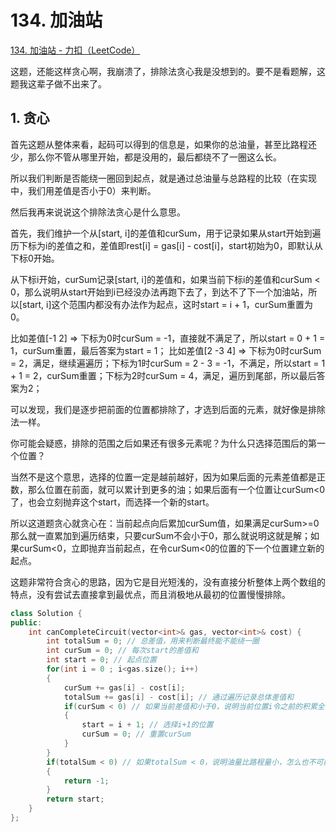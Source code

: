 # 134. 加油站

[134. 加油站 - 力扣（LeetCode）](https://leetcode.cn/problems/gas-station/)



这题，还能这样贪心啊，我崩溃了，排除法贪心我是没想到的。要不是看题解，这题我这辈子做不出来了。

## 1. 贪心

首先这题从整体来看，起码可以得到的信息是，如果你的总油量，甚至比路程还少，那么你不管从哪里开始，都是没用的，最后都绕不了一圈这么长。

所以我们判断是否能绕一圈回到起点，就是通过总油量与总路程的比较（在实现中，我们用差值是否小于0）来判断。

然后我再来说说这个排除法贪心是什么意思。

首先，我们维护一个从[start, i]的差值和curSum，用于记录如果从start开始到遍历下标为i的差值之和，差值即rest[i] = gas[i] - cost[i]，start初始为0，即默认从下标0开始。

从下标i开始，curSum记录[start, i]的差值和，如果当前下标i的差值和curSum < 0，那么说明从start开始到i已经没办法再跑下去了，到达不了下一个加油站，所以[start, i]这个范围内都没有办法作为起点，这时start = i + 1，curSum重置为0。

比如差值[-1 2] => 下标为0时curSum = -1，直接就不满足了，所以start = 0 + 1 = 1，curSum重置，最后答案为start = 1；
比如差值[2 -3 4] => 下标为0时curSum = 2，满足，继续遍遍历；下标为1时curSum = 2 - 3 = -1，不满足，所以start = 1 + 1 = 2，curSum重置；下标为2时curSum = 4，满足，遍历到尾部，所以最后答案为2；

可以发现，我们是逐步把前面的位置都排除了，才选到后面的元素，就好像是排除法一样。

你可能会疑惑，排除的范围之后如果还有很多元素呢？为什么只选择范围后的第一个位置？

当然不是这个意思，选择的位置一定是越前越好，因为如果后面的元素差值都是正数，那么位置在前面，就可以累计到更多的油；如果后面有一个位置让curSum<0了，也会立刻抛弃这个start，而选择一个新的start。

所以这道题贪心就贪心在：当前起点向后累加curSum值，如果满足curSum>=0那么就一直累加到遍历结束，只要curSum不会小于0，那么就说明这就是解；如果curSum<0，立即抛弃当前起点，在令curSum<0的位置的下一个位置建立新的起点。

这题非常符合贪心的思路，因为它是目光短浅的，没有直接分析整体上两个数组的特点，没有尝试去直接拿到最优点，而且消极地从最初的位置慢慢排除。

```c++
class Solution {
public:
    int canCompleteCircuit(vector<int>& gas, vector<int>& cost) {
        int totalSum = 0; // 总差值，用来判断最终能不能绕一圈
        int curSum = 0; // 每次start的差值和
        int start = 0; // 起点位置
        for(int i = 0 ; i<gas.size(); i++)
        {
            curSum += gas[i] - cost[i];
            totalSum += gas[i] - cost[i]; // 通过遍历记录总体差值和
            if(curSum < 0) // 如果当前差值和小于0，说明当前位置i令之前的积累全部达咩，所以start要重新选了
            {
                start = i + 1; // 选择i+1的位置
                curSum = 0; // 重置curSum
            }
        }
        if(totalSum < 0) // 如果totalSum < 0，说明油量比路程量小，怎么也不可能绕一圈
        {
            return -1;
        }
        return start;
    }
};
```





